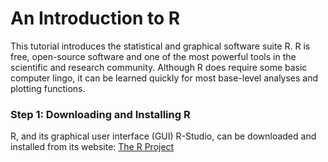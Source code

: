 # An Introduction to R
This tutorial introduces the statistical and graphical software suite R.  R is free, open-source software and one of the most powerful tools in the scientific and research community.  Although R does require some basic computer lingo, it can be learned quickly for most base-level analyses and plotting functions.

### Step 1:  Downloading and Installing R
R, and its graphical user interface (GUI) R-Studio, can be downloaded and installed from its website: [The R Project](https://www.r-project.org)
